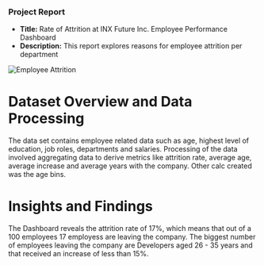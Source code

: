 ### Project Report 
- **Title:** Rate of Attrition at INX Future Inc. Employee Performance Dashboard
- **Description:** This report explores reasons for employee attrition per department
  
![Employee Attrition](https://github.com/Joemusa/employee_attrition/assets/94066555/4cc766ad-0ddd-4a8c-b20a-d5a503aeb947)

# Dataset Overview and Data Processing
The data set contains employee related data such as age, highest level of education, job roles, departments and salaries. Processing of the data involved aggregating data to derive metrics like attrition rate, average age, average increase and average years with the company. Other calc created was the age bins.

# Insights and Findings
The Dashboard reveals the attrition rate of 17%, which means that out of a 100 employees 17 employess are leaving the company. The biggest number of employees leaving the company are  Developers aged 26 - 35 years and that received an increase of less than 15%. 



